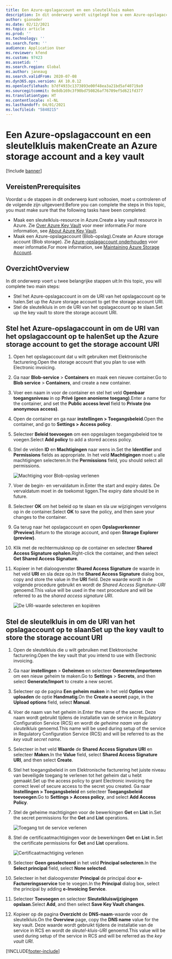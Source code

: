 ```yaml
---
title: Een Azure-opslagaccount en een sleutelkluis maken
description: In dit onderwerp wordt uitgelegd hoe u een Azure-opslagaccount en een sleutelkluis maakt.
author: gionoder
ms.date: 02/12/2021
ms.topic: article
ms.prod: ''
ms.technology: ''
ms.search.form: ''
audience: Application User
ms.reviewer: kfend
ms.custom: 97423
ms.assetid: ''
ms.search.region: Global
ms.author: janeaug
ms.search.validFrom: 2020-07-08
ms.dyn365.ops.version: AX 10.0.12
ms.openlocfilehash: b7df4933c1373893e00f48ea3a21bd5af40719a9
ms.sourcegitcommit: 0e8db169c3f90bd750826af76709ef5d621fd377
ms.translationtype: HT
ms.contentlocale: nl-NL
ms.lasthandoff: 04/01/2021
ms.locfileid: "5840215"
---
```

# <a name="create-an-azure-storage-account-and-a-key-vault"></a><span data-ttu-id="38729-103">Een Azure-opslagaccount en een sleutelkluis maken</span><span class="sxs-lookup"><span data-stu-id="38729-103">Create an Azure storage account and a key vault</span></span>

[!include [banner](../includes/banner.md)]

## <a name="prerequisites"></a><span data-ttu-id="38729-104">Vereisten</span><span class="sxs-lookup"><span data-stu-id="38729-104">Prerequisites</span></span>

<span data-ttu-id="38729-105">Voordat u de stappen in dit onderwerp kunt voltooien, moet u controleren of de volgende zijn uitgevoerd:</span><span class="sxs-lookup"><span data-stu-id="38729-105">Before you can complete the steps in this topic, you must make sure that the following tasks have been completed:</span></span>

- <span data-ttu-id="38729-106">Maak een sleutelkluis-resource in Azure.</span><span class="sxs-lookup"><span data-stu-id="38729-106">Create a key vault resource in Azure.</span></span> <span data-ttu-id="38729-107">Zie [Over Azure Key Vault](https://docs.microsoft.com/azure/key-vault/general/overview) voor meer informatie.</span><span class="sxs-lookup"><span data-stu-id="38729-107">For more information, see [About Azure Key Vault](https://docs.microsoft.com/azure/key-vault/general/overview).</span></span>
- <span data-ttu-id="38729-108">Maak een Azure-opslagaccount (Blob-opslag).</span><span class="sxs-lookup"><span data-stu-id="38729-108">Create an Azure storage account (Blob storage).</span></span> <span data-ttu-id="38729-109">Zie [Azure-opslagaccount onderhouden](https://docs.microsoft.com/azure/storage/blobs/) voor meer informatie.</span><span class="sxs-lookup"><span data-stu-id="38729-109">For more information, see [Maintaining Azure Storage Account](https://docs.microsoft.com/azure/storage/blobs/).</span></span>

## <a name="overview"></a><span data-ttu-id="38729-110">Overzicht</span><span class="sxs-lookup"><span data-stu-id="38729-110">Overview</span></span>

<span data-ttu-id="38729-111">In dit onderwerp voert u twee belangrijke stappen uit:</span><span class="sxs-lookup"><span data-stu-id="38729-111">In this topic, you will complete two main steps:</span></span>

- <span data-ttu-id="38729-112">Stel het Azure-opslagaccount in om de URI van het opslagaccount op te halen.</span><span class="sxs-lookup"><span data-stu-id="38729-112">Set up the Azure storage account to get the storage account URI.</span></span>
- <span data-ttu-id="38729-113">Stel de sleutelkluis in om de URI van het opslagaccount op te slaan.</span><span class="sxs-lookup"><span data-stu-id="38729-113">Set up the key vault to store the storage account URI.</span></span>

## <a name="set-up-the-azure-storage-account-to-get-the-storage-account-uri"></a><span data-ttu-id="38729-114">Stel het Azure-opslagaccount in om de URI van het opslagaccount op te halen</span><span class="sxs-lookup"><span data-stu-id="38729-114">Set up the Azure storage account to get the storage account URI</span></span>

1. <span data-ttu-id="38729-115">Open het opslagaccount dat u wilt gebruiken met Elektronische facturering.</span><span class="sxs-lookup"><span data-stu-id="38729-115">Open the storage account that you plan to use with Electronic invoicing.</span></span>
2. <span data-ttu-id="38729-116">Ga naar **Blob-service** \> **Containers** en maak een nieuwe container.</span><span class="sxs-lookup"><span data-stu-id="38729-116">Go to **Blob service** \> **Containers**, and create a new container.</span></span>
3. <span data-ttu-id="38729-117">Voer een naam in voor de container en stel het veld **Openbaar toegangsniveau** in op **Privé (geen anonieme toegang)**.</span><span class="sxs-lookup"><span data-stu-id="38729-117">Enter a name for the container, and set the **Public access level** field to **Private (no anonymous access)**.</span></span>
4. <span data-ttu-id="38729-118">Open de container en ga naar **instellingen \> Toegangsbeleid**.</span><span class="sxs-lookup"><span data-stu-id="38729-118">Open the container, and go to **Settings \> Access policy**.</span></span>
5. <span data-ttu-id="38729-119">Selecteer **Beleid toevoegen** om een opgeslagen toegangsbeleid toe te voegen.</span><span class="sxs-lookup"><span data-stu-id="38729-119">Select **Add policy** to add a stored access policy.</span></span>
6. <span data-ttu-id="38729-120">Stel de velden **ID** en **Machtigingen** naar wens in.</span><span class="sxs-lookup"><span data-stu-id="38729-120">Set the **Identifier** and **Permissions** fields as appropriate.</span></span> <span data-ttu-id="38729-121">In het veld **Machtigingen** moet u alle machtigingen selecteren.</span><span class="sxs-lookup"><span data-stu-id="38729-121">In the **Permissions** field, you should select all permissions.</span></span>

    ![Machtiging voor Blob-opslag verlenen](media/e-Invoicing-services-create-azure-resources-grant-blob-permissions.png)

7. <span data-ttu-id="38729-123">Voer de begin- en vervaldatum in.</span><span class="sxs-lookup"><span data-stu-id="38729-123">Enter the start and expiry dates.</span></span> <span data-ttu-id="38729-124">De vervaldatum moet in de toekomst liggen.</span><span class="sxs-lookup"><span data-stu-id="38729-124">The expiry date should be in future.</span></span>
8. <span data-ttu-id="38729-125">Selecteer **OK** om het beleid op te slaan en sla uw wijzigingen vervolgens op in de container.</span><span class="sxs-lookup"><span data-stu-id="38729-125">Select **OK** to save the policy, and then save your changes to the container.</span></span>
9. <span data-ttu-id="38729-126">Ga terug naar het opslagaccount en open **Opslagverkenner (Preview)**.</span><span class="sxs-lookup"><span data-stu-id="38729-126">Return to the storage account, and open **Storage Explorer (preview)**.</span></span>
10. <span data-ttu-id="38729-127">Klik met de rechtermuisknop op de container en selecteer **Shared Access Signature ophalen**.</span><span class="sxs-lookup"><span data-stu-id="38729-127">Right-click the container, and then select **Get Shared Access Signature**.</span></span>
11. <span data-ttu-id="38729-128">Kopieer in het dialoogvenster **Shared Access Signature** de waarde in het veld **URI** en sla deze op.</span><span class="sxs-lookup"><span data-stu-id="38729-128">In the **Shared Access Signature** dialog box, copy and store the value in the **URI** field.</span></span> <span data-ttu-id="38729-129">Deze waarde wordt in de volgende procedure gebruikt en wordt de *Shared Access Signature-URI* genoemd.</span><span class="sxs-lookup"><span data-stu-id="38729-129">This value will be used in the next procedure and will be referred to as the *shared access signature URI*.</span></span>

    ![De URI-waarde selecteren en kopiëren](media/e-Invoicing-services-create-azure-resources-select-and-copy-uri.png)

## <a name="set-up-the-key-vault-to-store-the-storage-account-uri"></a><span data-ttu-id="38729-131">Stel de sleutelkluis in om de URI van het opslagaccount op te slaan</span><span class="sxs-lookup"><span data-stu-id="38729-131">Set up the key vault to store the storage account URI</span></span>

1. <span data-ttu-id="38729-132">Open de sleutelkluis die u wilt gebruiken met Elektronische facturering.</span><span class="sxs-lookup"><span data-stu-id="38729-132">Open the key vault that you intend to use with Electronic invoicing.</span></span>
2. <span data-ttu-id="38729-133">Ga naar **instellingen** \> **Geheimen** en selecteer **Genereren/importeren** om een nieuw geheim te maken.</span><span class="sxs-lookup"><span data-stu-id="38729-133">Go to **Settings** \> **Secrets**, and then select **Generate/Import** to create a new secret.</span></span>
3. <span data-ttu-id="38729-134">Selecteer op de pagina **Een geheim maken** in het veld **Opties voor uploaden** de optie **Handmatig**.</span><span class="sxs-lookup"><span data-stu-id="38729-134">On the **Create a secret** page, in the **Upload options** field, select **Manual**.</span></span>
4. <span data-ttu-id="38729-135">Voer de naam van het geheim in.</span><span class="sxs-lookup"><span data-stu-id="38729-135">Enter the name of the secret.</span></span> <span data-ttu-id="38729-136">Deze naam wordt gebruikt tijdens de installatie van de service in Regulatory Configuration Service (RCS) en wordt de *geheime naam van de sleutelkluis* genoemd.</span><span class="sxs-lookup"><span data-stu-id="38729-136">This name will be used during setup of the service in Regulatory Configuration Service (RCS) and will be referred to as the *key vault secret name*.</span></span>
5. <span data-ttu-id="38729-137">Selecteer in het veld **Waarde** de **Shared Access Signature URI** en selecteer **Maken**.</span><span class="sxs-lookup"><span data-stu-id="38729-137">In the **Value** field, select **Shared Access Signature URI**, and then select **Create**.</span></span>
6. <span data-ttu-id="38729-138">Stel het toegangsbeleid in om Elektronische facturering het juiste niveau van beveiligde toegang te verlenen tot het geheim dat u hebt gemaakt.</span><span class="sxs-lookup"><span data-stu-id="38729-138">Set up the access policy to grant Electronic invoicing the correct level of secure access to the secret you created.</span></span> <span data-ttu-id="38729-139">Ga naar **Instellingen \> Toegangsbeleid** en selecteer **Toegangsbeleid toevoegen**.</span><span class="sxs-lookup"><span data-stu-id="38729-139">Go to **Settings \> Access policy**, and select **Add Access Policy**.</span></span>
7. <span data-ttu-id="38729-140">Stel de geheime machtigingen voor de bewerkingen **Get** en **List** in.</span><span class="sxs-lookup"><span data-stu-id="38729-140">Set the secret permissions for the **Get** and **List** operations.</span></span>

    ![Toegang tot de service verlenen](media/e-Invoicing-services-create-azure-resources-grant-service-access.png)

8. <span data-ttu-id="38729-142">Stel de certificaatmachtigingen voor de bewerkingen **Get** en **List** in.</span><span class="sxs-lookup"><span data-stu-id="38729-142">Set the certificate permissions for **Get** and **List** operations.</span></span>

    ![Certificaatmachtiging verlenen](media/e-Invoicing-services-create-azure-resources-grant-certificate-permission.png)

9. <span data-ttu-id="38729-144">Selecteer **Geen geselecteerd** in het veld **Principal selecteren**.</span><span class="sxs-lookup"><span data-stu-id="38729-144">In the **Select principal** field, select **None selected**.</span></span>
10. <span data-ttu-id="38729-145">Selecteer in het dialoogvenster **Principal** de principal door **e-Factureringsservice** toe te voegen.</span><span class="sxs-lookup"><span data-stu-id="38729-145">In the **Principal** dialog box, select the principal by adding **e-Invoicing Service**.</span></span>
11. <span data-ttu-id="38729-146">Selecteer **Toevoegen** en selecteer **Sleutelkluiswijzigingen opslaan**.</span><span class="sxs-lookup"><span data-stu-id="38729-146">Select **Add**, and then select **Save Key Vault changes**.</span></span>
12. <span data-ttu-id="38729-147">Kopieer op de pagina **Overzicht** de **DNS-naam**-waarde voor de sleutelkluis.</span><span class="sxs-lookup"><span data-stu-id="38729-147">On the **Overview** page, copy the **DNS name** value for the key vault.</span></span> <span data-ttu-id="38729-148">Deze waarde wordt gebruikt tijdens de installatie van de service in RCS en wordt de *sleutel-kluis-URI* genoemd.</span><span class="sxs-lookup"><span data-stu-id="38729-148">This value will be used during setup of the service in RCS and will be referred as the *key vault URI*.</span></span>



[!INCLUDE[footer-include](../../includes/footer-banner.md)]

